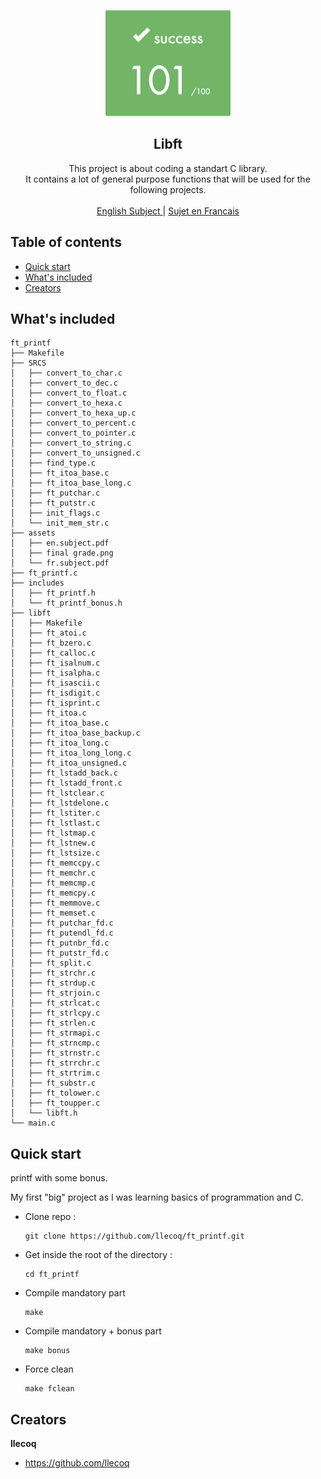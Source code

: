 <p align="center">
  <a href="https://42lyon.fr/">
    <img src="https://github.com/llecoq/ft_printf/blob/master/assets/final%20grade.png" alt="ft_printf" width=200 height=170>
  </a>

  <h2 align="center">Libft</h2>

  <p align="center">
    This project is about coding a standart C library.
    <br>
    It contains a lot of general purpose functions that will be used for the following projects.
    <br>
    <br>
    <a href="https://github.com/llecoq/ft_printf/blob/master/assets/en.subject.pdf">English Subject </a>
    |
    <a href="https://github.com/llecoq/ft_printf/blob/master/assets/fr.subject.pdf"> Sujet en Francais</a>
  </p>
</p>


## Table of contents

- [Quick start](#quick-start)
- [What's included](#whats-included)
- [Creators](#creators)

## What's included

```
ft_printf
├── Makefile
├── SRCS
│   ├── convert_to_char.c
│   ├── convert_to_dec.c
│   ├── convert_to_float.c
│   ├── convert_to_hexa.c
│   ├── convert_to_hexa_up.c
│   ├── convert_to_percent.c
│   ├── convert_to_pointer.c
│   ├── convert_to_string.c
│   ├── convert_to_unsigned.c
│   ├── find_type.c
│   ├── ft_itoa_base.c
│   ├── ft_itoa_base_long.c
│   ├── ft_putchar.c
│   ├── ft_putstr.c
│   ├── init_flags.c
│   └── init_mem_str.c
├── assets
│   ├── en.subject.pdf
│   ├── final grade.png
│   └── fr.subject.pdf
├── ft_printf.c
├── includes
│   ├── ft_printf.h
│   └── ft_printf_bonus.h
├── libft
│   ├── Makefile
│   ├── ft_atoi.c
│   ├── ft_bzero.c
│   ├── ft_calloc.c
│   ├── ft_isalnum.c
│   ├── ft_isalpha.c
│   ├── ft_isascii.c
│   ├── ft_isdigit.c
│   ├── ft_isprint.c
│   ├── ft_itoa.c
│   ├── ft_itoa_base.c
│   ├── ft_itoa_base_backup.c
│   ├── ft_itoa_long.c
│   ├── ft_itoa_long_long.c
│   ├── ft_itoa_unsigned.c
│   ├── ft_lstadd_back.c
│   ├── ft_lstadd_front.c
│   ├── ft_lstclear.c
│   ├── ft_lstdelone.c
│   ├── ft_lstiter.c
│   ├── ft_lstlast.c
│   ├── ft_lstmap.c
│   ├── ft_lstnew.c
│   ├── ft_lstsize.c
│   ├── ft_memccpy.c
│   ├── ft_memchr.c
│   ├── ft_memcmp.c
│   ├── ft_memcpy.c
│   ├── ft_memmove.c
│   ├── ft_memset.c
│   ├── ft_putchar_fd.c
│   ├── ft_putendl_fd.c
│   ├── ft_putnbr_fd.c
│   ├── ft_putstr_fd.c
│   ├── ft_split.c
│   ├── ft_strchr.c
│   ├── ft_strdup.c
│   ├── ft_strjoin.c
│   ├── ft_strlcat.c
│   ├── ft_strlcpy.c
│   ├── ft_strlen.c
│   ├── ft_strmapi.c
│   ├── ft_strncmp.c
│   ├── ft_strnstr.c
│   ├── ft_strrchr.c
│   ├── ft_strtrim.c
│   ├── ft_substr.c
│   ├── ft_tolower.c
│   ├── ft_toupper.c
│   └── libft.h
└── main.c
```


## Quick start

printf with some bonus.

My first "big" project as I was learning basics of programmation and C.

- Clone repo :
    ```
    git clone https://github.com/llecoq/ft_printf.git
    ```
- Get inside the root of the directory :
    ```
    cd ft_printf
    ```
- Compile mandatory part
    ```
    make
    ```
- Compile mandatory + bonus part
    ```
    make bonus
    ```
- Force clean
    ```
    make fclean
    ```
## Creators

**llecoq**

- <https://github.com/llecoq>
